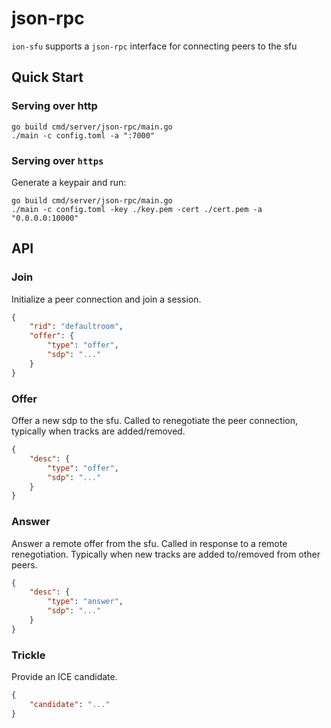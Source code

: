 # json-rpc

`ion-sfu` supports a `json-rpc` interface for connecting peers to the sfu

## Quick Start
### Serving over http
```
go build cmd/server/json-rpc/main.go
./main -c config.toml -a ":7000"
```

### Serving over `https`
Generate a keypair and run:
```
go build cmd/server/json-rpc/main.go
./main -c config.toml -key ./key.pem -cert ./cert.pem -a "0.0.0.0:10000"
```

## API

### Join
Initialize a peer connection and join a session.
```json
{
    "rid": "defaultroom",
    "offer": {
        "type": "offer",
        "sdp": "..."
    }
}
```

### Offer
Offer a new sdp to the sfu. Called to renegotiate the peer connection, typically when tracks are added/removed.
```json
{
    "desc": {
        "type": "offer",
        "sdp": "..."
    }
}
```


### Answer
Answer a remote offer from the sfu. Called in response to a remote renegotiation. Typically when new tracks are added to/removed from other peers.
```json
{
    "desc": {
        "type": "answer",
        "sdp": "..."
    }
}
```

### Trickle
Provide an ICE candidate.
```json
{
    "candidate": "..."
}
```